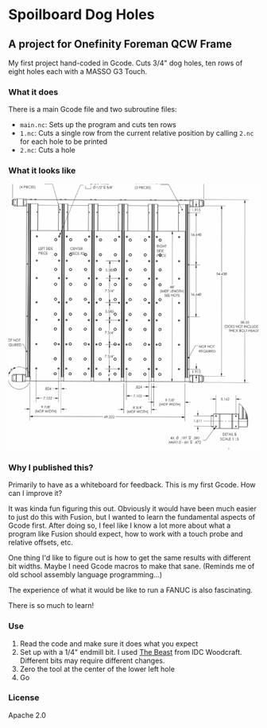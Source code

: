 # Spoilboard Dog Holes
## A project for Onefinity Foreman QCW Frame

My first project hand-coded in Gcode. Cuts 3/4" dog holes, ten rows of eight holes each with a MASSO G3 Touch. 

### What it does

There is a main Gcode file and two subroutine files:
* `main.nc`: Sets up the program and cuts ten rows
* `1.nc`: Cuts a single row from the current relative position by calling `2.nc` for each hole to be printed
* `2.nc`: Cuts a hole

### What it looks like
![layout.png](layout.png)


### Why I published this?

Primarily to have as a whiteboard for feedback. This is my first Gcode. How can I improve it? 

It was kinda fun figuring this out. Obviously it would have been much easier to just do this with Fusion, but I wanted to learn the fundamental aspects of Gcode first. After doing so, I feel like I know a lot more about what a program like Fusion should expect, how to work with a touch probe and relative offsets, etc. 

One thing I'd like to figure out is how to get the same results with different bit widths. Maybe I need Gcode macros to make that sane. (Reminds me of old school assembly language programming...)

The experience of what it would be like to run a FANUC is also fascinating. 

There is so much to learn!

### Use

1. Read the code and make sure it does what you expect
2. Set up with a 1/4" endmill bit. I used [The Beast](https://idcwoodcraft.com/products/the-beast-1-4-roughing-endmill-bit-for-cnc-routers-1-4-shank) from IDC Woodcraft. Different bits may require different changes. 
2. Zero the tool at the center of the lower left hole
3. Go

### License
Apache 2.0
